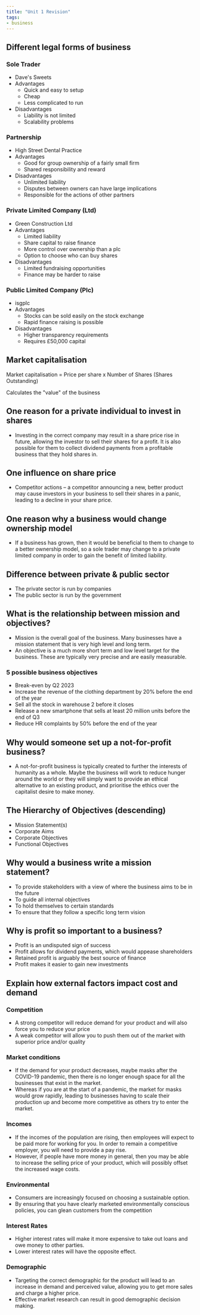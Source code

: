 ```yaml
---
title: "Unit 1 Revision"
tags:
- business
---
```


## Different legal forms of business

### Sole Trader

- Dave's Sweets
- Advantages
	- Quick and easy to setup
	- Cheap
	- Less complicated to run
- Disadvantages
	- Liability is not limited
	- Scalability problems

### Partnership

- High Street Dental Practice
- Advantages
	- Good for group ownership of a fairly small firm
	- Shared responsibility and reward
- Disadvantages
	- Unlimited liability
	- Disputes between owners can have large implications
	- Responsible for the actions of other partners

### Private Limited Company (Ltd)

- Green Construction Ltd
- Advantages
	- Limited liability
	- Share capital to raise finance
	- More control over ownership than a plc
	- Option to choose who can buy shares
- Disadvantages
	- Limited fundraising opportunities
	- Finance may be harder to raise

### Public Limited Company (Plc)

- isgplc
- Advantages
	- Stocks can be sold easily on the stock exchange
	- Rapid finance raising is possible
- Disadvantages
	- Higher transparency requirements
	- Requires £50,000 capital 

## Market capitalisation

Market capitalisation = Price per share x Number of Shares (Shares Outstanding)

Calculates the "value" of the business

## One reason for a private individual to invest in shares

- Investing in the correct company may result in a share price rise in future, allowing the investor to sell their shares for a profit. It is also possible for them to collect dividend payments from a profitable business that they hold shares in.

## One influence on share price

- Competitor actions – a competitor announcing a new, better product may cause investors in your business to sell their shares in a panic, leading to a decline in your share price.

## One reason why a business would change ownership model

- If a business has grown, then it would be beneficial to them to change to a better ownership model, so a sole trader may change to a private limited company in order to gain the benefit of limited liability.

## Difference between private & public sector

- The private sector is run by companies
- The public sector is run by the government 

## What is the relationship between mission and objectives?

- Mission is the overall goal of the business. Many businesses have a mission statement that is very high level and long term.
- An objective is a much more short term and low level target for the business. These are typically very precise and are easily measurable. 

### 5 possible business objectives

- Break-even by Q2 2023
- Increase the revenue of the clothing department by 20% before the end of the year
- Sell all the stock in warehouse 2 before it closes 
- Release a new smartphone that sells at least 20 million units before the end of Q3
- Reduce HR complaints by 50% before the end of the year

## Why would someone set up a not-for-profit business?

- A not-for-profit business is typically created to further the interests of humanity as a whole. Maybe the business will work to reduce hunger around the world or they will simply want to provide an ethical alternative to an existing product, and prioritise the ethics over the capitalist desire to make money.

## The Hierarchy of Objectives (descending)

- Mission Statement(s)
- Corporate Aims
- Corporate Objectives
- Functional Objectives

## Why would a business write a mission statement?

- To provide stakeholders with a view of where the business aims to be in the future
- To guide all internal objectives
- To hold themselves to certain standards
- To ensure that they follow a specific long term vision

## Why is profit so important to a business?

- Profit is an undisputed sign of success
- Profit allows for dividend payments, which would appease shareholders
- Retained profit is arguably the best source of finance
- Profit makes it easier to gain new investments

## Explain how external factors impact cost and demand


### Competition

- A strong competitor will reduce demand for your product and will also force you to reduce your price
- A weak competitor will allow you to push them out of the market with superior price and/or quality

### Market conditions

- If the demand for your product decreases, maybe masks after the COVID-19 pandemic, then there is no longer enough space for all the businesses that exist in the market. 
- Whereas if you are at the start of a pandemic, the market for masks would grow rapidly, leading to businesses having to scale their production up and become more competitive as others try to enter the market.

### Incomes

- If the incomes of the population are rising, then employees will expect to be paid more for working for you. In order to remain a competitive employer, you will need to provide a pay rise.
- However, if people have more money in general, then you may be able to increase the selling price of your product, which will possibly offset the increased wage costs.

### Environmental

- Consumers are increasingly focused on choosing a sustainable option. 
- By ensuring that you have clearly marketed environmentally conscious policies, you can glean customers from the competition

### Interest Rates

- Higher interest rates will make it more expensive to take out loans and owe money to other parties.
- Lower interest rates will have the opposite effect.

### Demographic

- Targeting the correct demographic for the product will lead to an increase in demand and perceived value, allowing you to get more sales and charge a higher price. 
- Effective market research can result in good demographic decision making.



‎‎